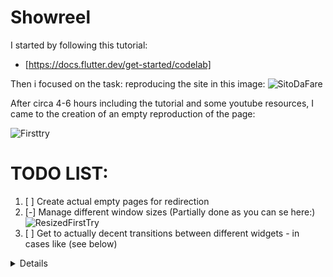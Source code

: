 # Showreel

I started by following this tutorial:
- [https://docs.flutter.dev/get-started/codelab]

Then i focused on the task: reproducing the site in this image:
![SitoDaFare](https://github.com/CornFlakCannon/flutter_showreel/assets/137178601/37394a4f-9e31-46a5-8791-bd542041695f)

After circa 4-6 hours including the tutorial and some youtube resources, I came to the creation of an empty reproduction of the page:

![Firsttry](https://github.com/CornFlakCannon/flutter_showreel/assets/137178601/e19161ed-efa1-4f89-b975-298af8f43368)

# TODO LIST:
1. [ ] Create actual empty pages for redirection
2. [-] Manage different window sizes
(Partially done as you can se here:)
![ResizedFirstTry](https://github.com/CornFlakCannon/flutter_showreel/assets/137178601/4db7a5c5-a280-4573-8ef9-cc0845fb5510)
3. [ ] Get to actually decent transitions between different widgets - in cases like (see below)
<details>
  
```dart
class _NavBarSearch extends StatelessWidget {
//The Actual Search Bar that I put together as a private class of NavBar (my navigation bar at the top)
  const _NavBarSearch({
    super.key,
  });

  @override
  Widget build(BuildContext context) {
    if (MediaQuery.of(context).size.width < 1000) {
      // Here I know that I can inject a transition with AnimateWidget, for now it's in TODO list
      return IconButton(onPressed: () {}, icon: Icon(Icons.search));
    } else {
      return SearchBar(
        constraints: BoxConstraints(minHeight: 50, maxHeight: 100),
        shape: MaterialStateProperty.all(
          RoundedRectangleBorder(
            borderRadius: BorderRadius.all(Radius.circular(10)),
          ),
        ),
        hintText: "Search...",
      );
    }
  }
}
```

</details>
